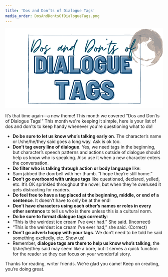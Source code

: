 ```yaml
---
title: 'Dos and Don’ts of Dialogue Tags'
media_order: DosAndDontsOfDialogueTags.png
---
```


![Dos And Don'ts Of Dialogue Tags](DosAndDontsOfDialogueTags.png "DosAndDontsOfDialogueTags")

It’s that time again—a new theme! This month we covered “Dos and Don’ts of Dialogue Tags!” This month we're keeping it simple, here is your list of dos and don'ts to keep handy whenever you're questioning what to do!

* **Do be sure to let us know who’s talking early on**. The character’s name or I/she/he/they said goes a long way. Ask is ok too. 
* **Don’t tag every line of dialogue**. Yes, we need tags in the beginning, but character’s speech patterns and actions outside of dialogue should help us know who is speaking. Also use it when a new character enters the conversation. 
* **Do filter who is talking through action or body language** like: 
 * Sam jabbed the doorbell with her thumb. “I hope they’re still home.”
* **Don’t go overboard with unique tags** like questioned, declared, yelled, etc. It’s OK sprinkled throughout the novel, but when they’re overused it gets distracting for readers. 
* **Do feel free to have a tag placed at the beginning, middle, or end of a sentence**. It doesn’t have to only be at the end! 
* **Don’t have characters using each other’s names or roles in every other sentence** to tell us who is there unless this is a cultural norm. 
* **Do be sure to format dialogue tags correctly**:
 * “This is the weirdest ice cream I’ve ever had.” She said. (Incorrect)
 * “This is the weirdest ice cream I’ve ever had,” she said. (Correct)
* **Don’t go adverb happy with your tags**. We don’t need to be told he said something excitedly, etc. Show us! 
* Remember, **dialogue tags are there to help us know who’s talking**, the I/she/he/they said may seem like a bore, but it serves a quick function for the reader so they can focus on your wonderful story. 

Thanks for reading, writer friends. We’re glad you came! Keep on creating, you’re doing great. 
